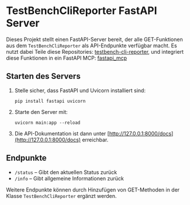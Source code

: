 # TestBenchCliReporter FastAPI Server

Dieses Projekt stellt einen FastAPI-Server bereit, der alle GET-Funktionen aus dem `TestBenchCliReporter` als API-Endpunkte verfügbar macht.
Es nutzt dabei Teile diese Repositories: [testbench-cli-reporter](https://github.com/imbus/testbench-cli-reporter), und integriert diese Funktionen in ein FastAPI MCP: [fastapi_mcp](https://github.com/tadata-org/fastapi_mcp)

## Starten des Servers

1. Stelle sicher, dass FastAPI und Uvicorn installiert sind:
   
   ```pwsh
   pip install fastapi uvicorn
   ```

2. Starte den Server mit:
   
   ```pwsh
   uvicorn main:app --reload
   ```

3. Die API-Dokumentation ist dann unter [http://127.0.0.1:8000/docs](http://127.0.0.1:8000/docs) erreichbar.

## Endpunkte
- `/status` – Gibt den aktuellen Status zurück
- `/info` – Gibt allgemeine Informationen zurück

Weitere Endpunkte können durch Hinzufügen von GET-Methoden in der Klasse `TestBenchCliReporter` ergänzt werden.
